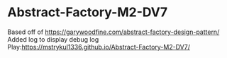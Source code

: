 # Abstract-Factory-M2-DV7
Based off of https://garywoodfine.com/abstract-factory-design-pattern/
Added log to display debug log
Play:https://mstrykul1336.github.io/Abstract-Factory-M2-DV7/
